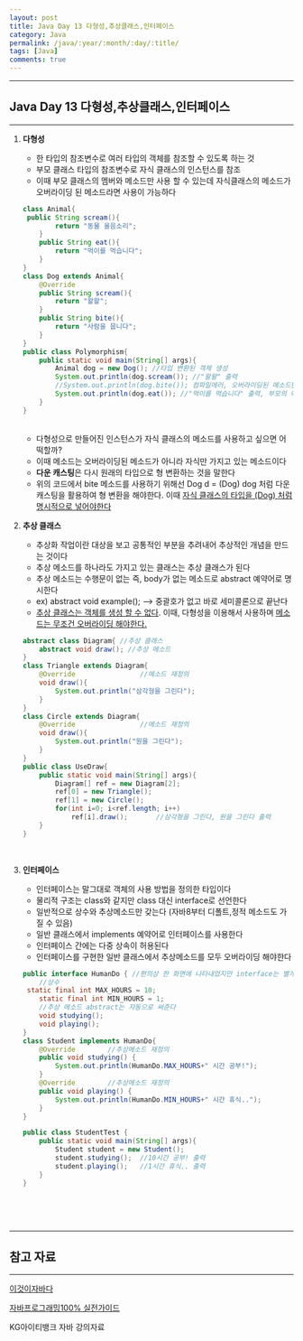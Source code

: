 ```yaml
---
layout: post
title: Java Day 13 다형성,추상클래스,인터페이스
category: Java
permalink: /java/:year/:month/:day/:title/
tags: [Java]
comments: true
---
```


---

## Java Day 13 다형성,추상클래스,인터페이스

---

1. **다형성**

   * 한 타입의 참조변수로 여러 타입의 객체를 참조할 수 있도록 하는 것
   * 부모 클래스 타입의 참조변수로 자식 클래스의 인스턴스를 참조
   * 이때 부모 클래스의 멤버와 메소드만 사용 할 수 있는데 자식클래스의 메소드가 오버라이딩 된 메소드라면 사용이 가능하다

   ```java
   class Animal{
   	public String scream(){
           return "동물 울음소리";
       }
       public String eat(){
           return "먹이를 먹습니다";
       }
   }
   class Dog extends Animal{
       @Override
       public String scream(){
           return "왈왈";
       }
       public String bite(){
           return "사람을 뭅니다";
       }
   }
   public class Polymorphism{
       public static void main(String[] args){
           Animal dog = new Dog(); //타입 변환된 객체 생성
           System.out.println(dog.scream()); //"왈왈" 출력
           //System.out.println(dog.bite()); 컴파일에러, 오버라이딩된 메소드만 사용이 가능
           System.out.println(dog.eat()); //"먹이를 먹습니다" 출력, 부모의 메소드는 사용 가능
       }
   }
   ```

   <br>

   * 다형성으로 만들어진 인스턴스가 자식 클래스의 메소드를 사용하고 싶으면 어떡할까?
   * 이때 메소드는 오버라이딩된 메소드가 아니라 자식만 가지고 있는 메소드이다
   * **다운 캐스팅**은 다시 원래의 타입으로 형 변환하는 것을 말한다
   * 위의 코드에서 bite 메소드를 사용하기 위해선 Dog d = (Dog) dog 처럼 다운 캐스팅을 활용하여 형 변환을 해야한다. 이때 <u>자식 클래스의 타입을 (Dog) 처럼 명시적으로 넣어야한다</u>

   

2. **추상 클래스**

   * 추상화 작업이란 대상을 보고 공통적인 부분을 추려내어 추상적인 개념을 만드는 것이다
   * 추상 메소드를 하나라도 가지고 있는 클래스는 추상 클래스가 된다
   * 추상 메소드는 수행문이 없는 즉, body가 없는 메소드로 abstract 예약어로 명시한다
   * ex) abstract void example(); --> 중괄호가 없고 바로 세미콜론으로 끝난다
   * <u>추상 클래스는 객체를 생성 할 수 없다</u>. 이때, 다형성을 이용해서 사용하며 <u>메소드는 무조건 오버라이딩 해야한다.</u> 

   ```java
   abstract class Diagram{ //추상 클래스
       abstract void draw(); //추상 메소드
   }
   class Triangle extends Diagram{
       @Override				//메소드 재정의
       void draw(){
           System.out.println("삼각형을 그린다");
       }
   }
   class Circle extends Diagram{
       @Override				//메소드 재정의
       void draw(){
           System.out.println("원을 그린다");
       }
   }
   public class UseDraw{
       public static void main(String[] args){
           Diagram[] ref = new Diagram[2];
           ref[0] = new Triangle();
           ref[1] = new Circle();
           for(int i=0; i<ref.length; i++)
               ref[i].draw();		//삼각형을 그린다, 원을 그린다 출력
       }
   }
   ```

   <br>

3. **인터페이스**

   * 인터페이스는 말그대로 객체의 사용 방법을 정의한 타입이다
   * 물리적 구조는 class와 같지만 class 대신 interface로 선언한다
   * 일반적으로 상수와 추상메소드만 갖는다 (자바8부터 디폴트,정적 메소드도 가질 수 있음)
   * 일반 클래스에서 implements 예약어로 인터페이스를 사용한다
   * 인터페이스 간에는 다중 상속이 허용된다
   * 인터페이스를 구현한 일반 클래스에서 추상메소드를 모두 오버라이딩 해야한다

   ```java
   public interface HumanDo { //편의상 한 화면에 나타내었지만 interface는 별개의 파일에 존재
       //상수
   	static final int MAX_HOURS = 10;
       static final int MIN_HOURS = 1;
       //추상 메소드 abstract는 자동으로 써준다
       void studying();
       void playing();
   }
   class Student implements HumanDo{
       @Override		//추상메소드 재정의
       public void studying() {
           System.out.println(HumanDo.MAX_HOURS+" 시간 공부!");
       }
       @Override		//추상메소드 재정의
       public void playing() {
           System.out.println(HumanDo.MIN_HOURS+" 시간 휴식..");
       }
   }
   
   public class StudentTest {
       public static void main(String[] args){
           Student student = new Student();
           student.studying();	//10시간 공부! 출력
           student.playing();	//1시간 휴식.. 출력
       }
   }
   ```

   <br>

<br>

---

## 참고 자료

---

[이것이자바다](https://search.naver.com/p/crd/rd?m=1&px=372&py=301&sx=372&sy=301&p=U8%2B6elprvxZssZE2jZdssssst3s-144921&q=%EC%9D%B4%EA%B2%83%EC%9D%B4%EC%9E%90%EB%B0%94%EB%8B%A4&ie=utf8&rev=1&ssc=tab.nx.all&f=nexearch&w=nexearch&s=PBP5TVeA7DcahwSb6x2cgg%3D%3D&time=1607436874734&bt=1&a=bok_2nd.tit&r=1&i=98000001_00000000000000000083103F&u=https%3A%2F%2Fbook.naver.com%2Fbookdb%2Fbook_detail.nhn%3Fbid%3D8589375&cr=2) 

[자바프로그래밍100% 실전가이드](https://search.naver.com/p/crd/rd?m=1&px=452&py=2087&sx=452&sy=187&p=U8%2B6mlprvN8ssv4Hs6VssssssdK-349054&q=%EC%9E%90%EB%B0%94%ED%94%84%EB%A1%9C%EA%B7%B8%EB%9E%98%EB%B0%8D+100%25%EC%8B%A4%EC%A0%84%EA%B0%80%EC%9D%B4%EB%93%9C&ie=utf8&rev=1&ssc=tab.nx.all&f=nexearch&w=nexearch&s=PBP5TVeA7DcahwSb6x2cgg%3D%3D&time=1607436967623&bt=1&a=bok_2nd.tit&r=2&i=98000001_000000000000000000E3CF39&u=https%3A%2F%2Fbook.naver.com%2Fbookdb%2Fbook_detail.nhn%3Fbid%3D14929721&cr=4) 

KG아이티뱅크 자바 강의자료
